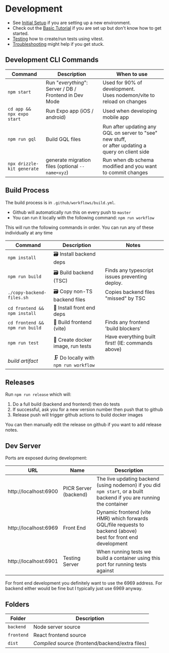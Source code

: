 # Development

- See [Initial Setup](initial-setup.md) if you are setting up a new environment. 
- Check out the [Basic Tutorial](basic-tutorial.md) if you are set up but don't know how to get started.
- [Testing](testing.md) how to create/run tests using vitest.
- [Troubleshooting](troubleshooting.md) might help if you get stuck.

## Development CLI Commands
| Command                    | Description                                            | When to use                                                                                             |
|----------------------------|--------------------------------------------------------|---------------------------------------------------------------------------------------------------------|
| `npm start`                | Run "_everything_": Server / DB / Frontend in Dev Mode | Used for 90% of development. <br />  Uses nodemon/vite to reload on changes                             |
| `cd app && npx expo start` | Run Expo app (iOS / android)                           | Used when developing mobile app                                                                         |
| `npm run gql`              | Build GQL files                                        | Run after updating any GQL on server to "see" new stuff, <br />or after updating a query on client side |
| `npx drizzle-kit generate` | generate migration files (optional `--name=xyz`)       | Run when db schema modified and you want to commit changes                                              |


## Build Process

The build process is in `.github/workflows/build.yml`. 
 - Github will automatically run this on every push to `master`
 - You can run it locally with the following command: `npm run workflow`

This will run the following commands in order. You can run any of these individually at any time


| Command                        | Description                            | Notes                                             |
|--------------------------------|----------------------------------------|---------------------------------------------------|
| `npm install`                  | 🗃️ Install backend deps               |                                                   |
| `npm run build`                | 🗃️ Build backend (TSC)                | Finds any typescript issues preventing deploy.    |
| `./copy-backend-files.sh`      | 🗃️ Copy non-TS backend files          | Copies backend files "missed" by TSC              |
| `cd frontend && npm install`   | 💄 Install front end deps              |                                                   |
| `cd frontend && npm run build` | 💄 Build frontend (vite)               | Finds any frontend 'build blockers'               |
| `npm run test`                 | 🧪 Create docker image, run tests      | Have everything built first! (IE: commands above) |
| _build artifact_               | 🗜️ Do locally with `npm run workflow` |                                                   |

## Releases

Run `npm run release` which will:
1. Do a full build (backend and frontend) then do tests
2. If successful, ask you for a new version number then push that to github
3. Release push will trigger github actions to build docker images

You can then manually edit the release on github if you want to add release notes. 

## Dev Server
Ports are exposed during development:

| URL                   | Name                  | Description                                                                                                           |
|-----------------------|-----------------------|-----------------------------------------------------------------------------------------------------------------------|
| http://localhost:6900 | PICR Server (backend) | The live updating backend (using nodemon) if you did `npm start`, or a built backend if you are running the container |
| http://localhost:6969 | Front End             | Dynamic frontend (vite HMR) which forwards GQL/file requests to backend (above)<br/>best for front end development    |
| http://localhost:6901 | Testing Server        | When running tests we build a container using this port for running tests against                                     |

For front end development you definitely want to use the 6969 address. For backend either would be fine but I typically just use 6969 anyway.

## Folders
| Folder     | Description                                      |
|------------|--------------------------------------------------|
| `backend`  | Node server source                               |
| `frontend` | React frontend source                            |
| `dist`     | *Compiled* source (frontend/backend/extra files) |
